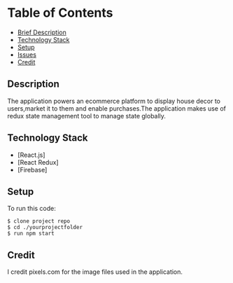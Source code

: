 # Table of Contents
* [Brief Description](#description)
* [Technology Stack](#tech-stack)
* [Setup](#project-setup)
* [Issues](#challenges)
* [Credit](#credit)

## Description
The application powers an ecommerce platform to display house decor to users,market it to them and enable purchases.The application makes use of redux state management tool to manage state globally.

## Technology Stack
* [React.js]
* [React Redux]
* [Firebase]

## Setup
To run this code:
```
$ clone project repo
$ cd ./yourprojectfolder
$ run npm start

```

## Credit
I credit pixels.com for the image files used in the application.
